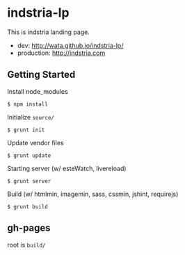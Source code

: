 indstria-lp
======================

This is indstria landing page.

- dev: http://wata.github.io/indstria-lp/
- production: http://indstria.com

Getting Started
----------------------

Install node_modules

```
$ npm install
```

Initialize `source/`

```
$ grunt init
```

Update vendor files

```
$ grunt update
```

Starting server (w/ esteWatch, livereload)

```
$ grunt server
```

Build (w/ htmlmin, imagemin, sass, cssmin, jshint, requirejs)

```
$ grunt build
```

gh-pages
----------------------

root is `build/`